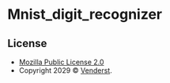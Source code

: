 # Mnist_digit_recognizer
## License

* [Mozilla Public License 2.0](https://www.mozilla.org/en-US/MPL/2.0/)
* Copyright 2029 © [Venderst](https://github.com/Venderst).
